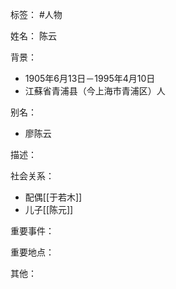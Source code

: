 标签： #人物

姓名：
陈云

背景：
- 1905年6月13日－1995年4月10日
- 江蘇省青浦县（今上海市青浦区）人

别名：
- 廖陈云

描述：

社会关系：
- 配偶[[于若木]]
- 儿子[[陈元]]

重要事件：

重要地点：

其他：
